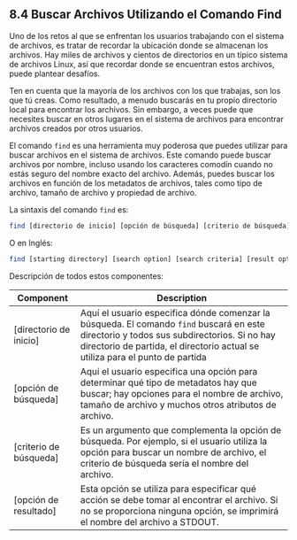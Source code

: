 ## 8.4 Buscar Archivos Utilizando el Comando Find
Uno de los retos al que se enfrentan los usuarios trabajando con el sistema de archivos, es tratar de recordar la ubicación donde se almacenan los archivos. Hay miles de archivos y cientos de directorios en un típico sistema de archivos Linux, así que recordar donde se encuentran estos archivos, puede plantear desafíos.

Ten en cuenta que la mayoría de los archivos con los que trabajas, son los que tú creas. Como resultado, a menudo buscarás en tu propio directorio local para encontrar los archivos. Sin embargo, a veces puede que necesites buscar en otros lugares en el sistema de archivos para encontrar archivos creados por otros usuarios.

El comando `find` es una herramienta muy poderosa que puedes utilizar para buscar archivos en el sistema de archivos. Este comando puede buscar archivos por nombre, incluso usando los caracteres comodín cuando no estás seguro del nombre exacto del archivo. Además, puedes buscar los archivos en función de los metadatos de archivos, tales como tipo de archivo, tamaño de archivo y propiedad de archivo.

La sintaxis del comando `find` es:

```bash
find [directorio de inicio] [opción de búsqueda] [criterio de búsqueda] [opción de resultado]
```
O en Inglés:

```bash
find [starting directory] [search option] [search criteria] [result option]
```
Descripción de todos estos componentes:

Component |	Description
-|-
[directorio de inicio] |	Aquí el usuario especifica dónde comenzar la búsqueda. El comando `find` buscará en este directorio y todos sus subdirectorios. Si no hay directorio de partida, el directorio actual se utiliza para el punto de partida
[opción de búsqueda] |	Aquí el usuario especifica una opción para determinar qué tipo de metadatos hay que buscar; hay opciones para el nombre de archivo, tamaño de archivo y muchos otros atributos de archivo.
[criterio de búsqueda] |	Es un argumento que complementa la opción de búsqueda. Por ejemplo, si el usuario utiliza la opción para buscar un nombre de archivo, el criterio de búsqueda sería el nombre del archivo.
[opción de resultado] |	Esta opción se utiliza para especificar qué acción se debe tomar al encontrar el archivo. Si no se proporciona ninguna opción, se imprimirá el nombre del archivo a STDOUT.